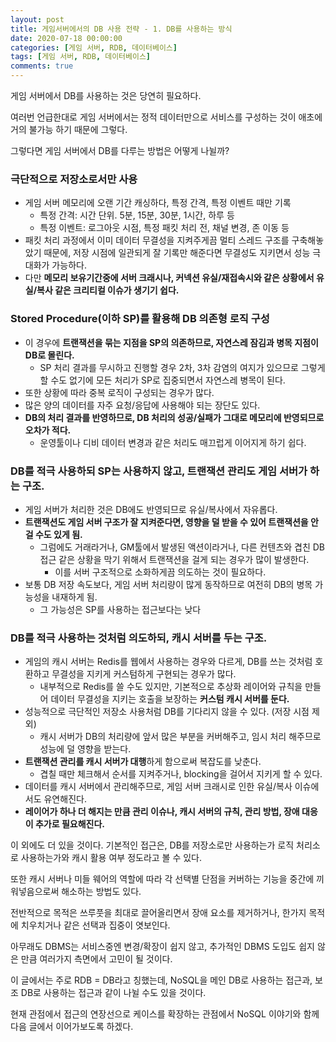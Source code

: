 ```yaml
---
layout: post
title: 게임서버에서의 DB 사용 전략 - 1. DB를 사용하는 방식
date: 2020-07-18 00:00:00
categories: [게임 서버, RDB, 데이터베이스]
tags: [게임 서버, RDB, 데이터베이스]
comments: true
---
```


게임 서버에서 DB를 사용하는 것은 당연히 필요하다.

여러번 언급한대로 게임 서버에서는 정적 데이터만으로 서비스를 구성하는 것이 애초에 거의 불가능 하기 때문에 그렇다.

그렇다면 게임 서버에서 DB를 다루는 방법은 어떻게 나뉠까?

### 극단적으로 저장소로서만 사용

- 게임 서버 메모리에 오랜 기간 캐싱하다, 특정 간격, 특정 이벤트 때만 기록
  - 특정 간격: 시간 단위. 5분, 15분, 30분, 1시간, 하루 등
  - 특정 이벤트: 로그아웃 시점, 특정 패킷 처리 전, 채널 변경, 존 이동 등
- 패킷 처리 과정에서 이미 데이터 무결성을 지켜주게끔 멀티 스레드 구조를 구축해놓았기 때문에, 저장 시점에 일관되게 잘 기록만 해준다면 무결성도 지키면서 성능 극대화가 가능하다.
- 다만 **메모리 보유기간중에 서버 크래시나, 커넥션 유실/재접속시와 같은 상황에서 유실/복사 같은 크리티컬 이슈가 생기기 쉽다.**

### Stored Procedure(이하 SP)를 활용해 DB 의존형 로직 구성

- 이 경우에 **트랜잭션을 묶는 지점을 SP의 의존하므로, 자연스레 잠김과 병목 지점이 DB로 몰린다.**
  - SP 처리 결과를 무시하고 진행할 경우 2차, 3차 감염의 여지가 있으므로 그렇게 할 수도 없기에 모든 처리가 SP로 집중되면서 자연스레 병목이 된다.
- 또한 상황에 따라 중복 로직이 구성되는 경우가 많다.
- 많은 양의 데이터를 자주 요청/응답에 사용해야 되는 장단도 있다.
- **DB의 처리 결과를 반영하므로, DB 처리의 성공/실패가 그대로 메모리에 반영되므로 오차가 적다.**
  - 운영툴이나 디비 데이터 변경과 같은 처리도 매끄럽게 이어지게 하기 쉽다.

### DB를 적극 사용하되 SP는 사용하지 않고, 트랜잭션 관리도 게임 서버가 하는 구조.

- 게임 서버가 처리한 것은 DB에도 반영되므로 유실/복사에서 자유롭다.
- **트랜잭션도 게임 서버 구조가 잘 지켜준다면, 영향을 덜 받을 수 있어 트랜잭션을 안 걸 수도 있게 됨.**
  - 그럼에도 거래라거나, GM툴에서 발생된 액션이라거나, 다른 컨텐츠와 겹친 DB 접근 같은 상황을 막기 위해서 트랜잭션을 걸게 되는 경우가 많이 발생한다.
    - 이를 서버 구조적으로 소화하게끔 의도하는 것이 필요하다.
- 보통 DB 저장 속도보다, 게임 서버 처리량이 많게 동작하므로 여전히 DB의 병목 가능성을 내재하게 됨.
  - 그 가능성은 SP를 사용하는 접근보다는 낮다

### DB를 적극 사용하는 것처럼 의도하되, 캐시 서버를 두는 구조.

- 게임의 캐시 서버는 Redis를 웹에서 사용하는 경우와 다르게, DB를 쓰는 것처럼 호환하고 무결성을 지키게 커스텀하게 구현되는 경우가 많다.
  - 내부적으로 Redis를 쓸 수도 있지만, 기본적으로 추상화 레이어와 규칙을 만들어 데이터 무결성을 지키는 호출을 보장하는 **커스텀 캐시 서버를 둔다.**
- 성능적으로 극단적인 저장소 사용처럼 DB를 기다리지 않을 수 있다. (저장 시점 제외)
  - 캐시 서버가 DB의 처리량에 앞서 많은 부분을 커버해주고, 임시 처리 해주므로 성능에 덜 영향을 받는다.
- **트랜잭션 관리를 캐시 서버가 대행**하게 함으로써 복잡도를 낮춘다.
  - 겹칠 때만 체크해서 순서를 지켜주거나, blocking을 걸어서 지키게 할 수 있다.
- 데이터를 캐시 서버에서 관리해주므로, 게임 서버 크래시로 인한 유실/복사 이슈에서도 유연해진다.
- **레이어가 하나 더 해지는 만큼 관리 이슈나, 캐시 서버의 규칙, 관리 방법, 장애 대응이 추가로 필요해진다.**

이 외에도 더 있을 것이다. 기본적인 접근은, DB를 저장소로만 사용하는가 로직 처리소로 사용하는가와 캐시 활용 여부 정도라고 볼 수 있다.

또한 캐시 서버나 미들 웨어의 역할에 따라 각 선택별 단점을 커버하는 기능을 중간에 끼워넣음으로써 해소하는 방법도 있다.

전반적으로 목적은 쓰루풋을 최대로 끌어올리면서 장애 요소를 제거하거나, 한가지 목적에 치우치거나 같은 선택과 집중이 엿보인다.

아무래도 DBMS는 서비스중엔 변경/확장이 쉽지 않고, 추가적인 DBMS 도입도 쉽지 않은 만큼 여러가지 측면에서 고민이 될 것이다.

이 글에서는 주로 RDB = DB라고 칭했는데, NoSQL을 메인 DB로 사용하는 접근과, 보조 DB로 사용하는 접근과 같이 나뉠 수도 있을 것이다.

현재 관점에서 접근의 연장선으로 케이스를 확장하는 관점에서 NoSQL 이야기와 함께 다음 글에서 이어가보도록 하겠다.